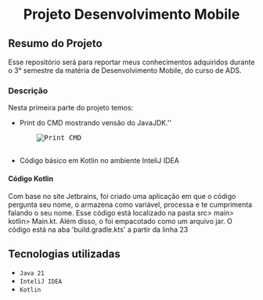 <h1 align='center'>Projeto Desenvolvimento Mobile </h1>


<h2 align='left'> Resumo do Projeto</h2>
<p>Esse repositório será para reportar meus conhecimentos adquiridos durante o 3° semestre da matéria de Desenvolvimento Mobile, do curso de ADS. </p>

<h3 align='left'>Descrição</h3>
<p>Nesta primeira parte do projeto temos:</p> 
<ul>
    <li>Print do CMD mostrando vensão do JavaJDK.''
    <pre>
    <img src="CMD java -version21.png" alt="Print CMD">
    </pre>
    <li>Código básico em Kotlin no ambiente InteliJ IDEA
</ul>

<h4>Código Kotlin</h4>
<p>
    Com base no site Jetbrains, foi criado uma aplicação em que o código pergunta seu nome, o armazena como variável, processa e te cumprimenta falando o seu nome. Esse código está localizado na pasta src> main> kotlin> Main.kt.
    Além disso, o foi empacotado como um arquivo jar. O código está na aba 'build.gradle.kts' a partir da linha 23
</p>

## Tecnologias utilizadas

- ``Java 21``
- ``InteliJ IDEA``
- ``Kotlin``
